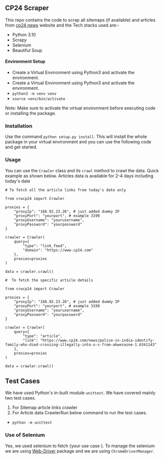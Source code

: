 ## CP24 Scraper

This repo contains the code to scrap all sitemaps (if available) and articles from [cp24 news](https://www.cp24.com) website and the Tech stacks used are:-
-  Python 3.10
-  Scrapy 
-  Selenium
-  Beautiful Soup

#### Environment Setup

- Create a Virtual Environment using Python3 and activate the environment.
- Create a Virtual Environment using Python3 and activate the environment.
- `python3 -m venv venv`
- `source venv/bin/activate`

*Note:* Make sure to activate the virtual environment before executing code or installing the package.

### Installation

Use the command `python setup.py install`. This will install the whole package in your virtual environment and you can use the following code and get started.
### Usage

You can use the `Crawler` class and its `crawl` method to crawl the data.
Quick example as shown below.
Articles data is available for 2-4 days including today's date

```
# To fetch all the article links from today's date only

from crwcp24 import Crawler

proxies = {
    "proxyIp": "168.92.23.26", # just added dummy IP
    "proxyPort": "yourport", # example 3199
    "proxyUsername": "yourusername",
    "proxyPassword": "yourpassword"
}

crawler = Crawler(
    query={
        "type": "link_feed",
        "domain": "https://www.cp24.com"
    },
    proxies=proxies
)

data = crawler.crawl()
```

```
#  To fetch the specific article details

from crwcp24 import Crawler

proxies = {
    "proxyIp": "168.92.23.26", # just added dummy IP
    "proxyPort": "yourport", # example 3199
    "proxyUsername": "yourusername",
    "proxyPassword": "yourpassword"
}

crawler = Crawler(
    query={
        "type": "article",
        "link": "https://www.cp24.com/news/police-in-india-identify-family-who-died-crossing-illegally-into-u-s-from-akwesasne-1.6341143"
    },
    proxies=proxies
)

data = crawler.crawl()
```

## Test Cases
We have used Python's in-built module `unittest`.
We have covered mainly two test cases.
1. For Sitemap article links crawler
2. For Article data CrawlerRun below command to run the test cases.
- `python -m unittest`

### Use of Selenium

Yes, we used selenium to fetch {your use case }. To manage the selenium we are using [Web-Driver](https://pypi.org/project/webdriver-manager/) package and we are using `ChromeDriverManager`.
